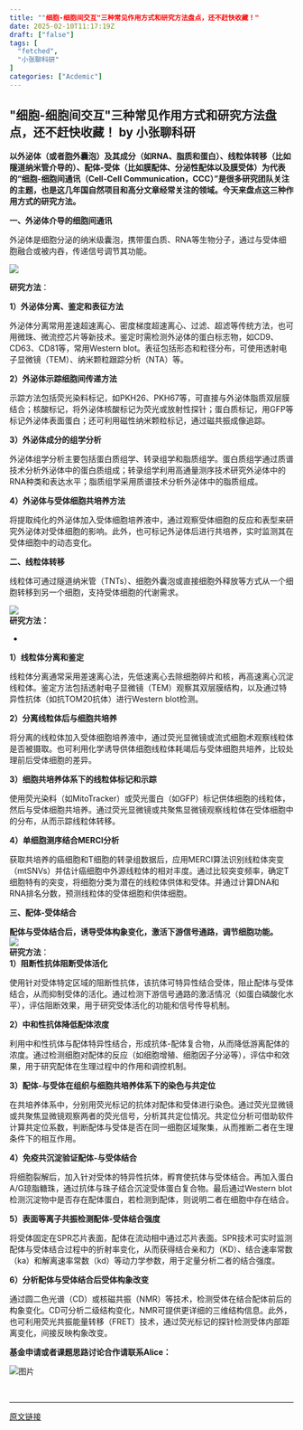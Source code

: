 ```yaml
---
title: ""细胞-细胞间交互"三种常见作用方式和研究方法盘点，还不赶快收藏！"
date: 2025-02-10T11:17:19Z
draft: ["false"]
tags: [
  "fetched",
  "小张聊科研"
]
categories: ["Acdemic"]
---
```

"细胞-细胞间交互"三种常见作用方式和研究方法盘点，还不赶快收藏！ by 小张聊科研
------
<div><section><mp-common-profile data-pluginname="mpprofile" data-id="MzAwMzY4MTYxNw==" data-headimg="http://mmbiz.qpic.cn/mmbiz_png/W1UqIxJECtwG71Zh9FrpOxUfHoxmOYS4L8VBADiciaDbku2muFdhQcHP0K9ZttBYXib1sMxDCIxJXk6Jia9cbBNgicg/0?wx_fmt=png" data-nickname="小张聊科研" data-alias="xzlky2015" data-signature="聊聊跟科研有关的感想心得，如基金，文章和实验。" data-from="1" data-is_biz_ban="0" data-service_type="undefined"></mp-common-profile></section><p><strong><span lang="EN-US"><span>以</span><span><strong>外泌体（或者胞外囊泡）及其成分（如</strong></span><strong><span>RNA</span></strong><strong><span>、脂质和蛋白）</span></strong><span>、<strong>线粒体转移（比如隧道纳米管介导的）</strong>、<strong>配体</strong></span><strong><span>-</span></strong><strong><span>受体（比如膜配体、分泌性配体以及膜受体）</span></strong><span>为代表的“细胞</span><span>-</span><span>细胞间通讯（</span><span>Cell-Cell Communication</span><span>，</span><span>CCC</span><span>）”是很多研究团队关注的主题，也是这几年国自然项目和高分文章经常关注的领域。</span></span></strong><span><strong><span lang="EN-US">今天来盘点这三种作用方式的研究方法。</span></strong></span></p><section><strong><span lang="EN-US"><strong><span>一、</span></strong></span></strong><strong><span>外泌体介导的细胞间通讯</span></strong><strong><span lang="EN-US"><p></p></span></strong></section><p><span>外泌体是细胞分泌的纳米级囊泡，携带蛋白质、</span><span lang="EN-US">RNA</span><span>等生物分子，通过与受体细胞融合或被内吞，传递信号调节其功能。</span><span lang="EN-US"><p></p></span></p><section><img data-galleryid="" data-imgfileid="508331191" data-ratio="0.6722222222222223" data-s="300,640" data-src="https://mmbiz.qpic.cn/sz_mmbiz_png/W1UqIxJECtxBRSZ27nxKLp4D5RXOHvTvwxUBluboJRqojJzCqMHoygGicr792xZ3RWlelrkBhmlQd1VzPcuXsVQ/640?wx_fmt=png&amp;from=appmsg" data-type="png" data-w="1080" src="https://mmbiz.qpic.cn/sz_mmbiz_png/W1UqIxJECtxBRSZ27nxKLp4D5RXOHvTvwxUBluboJRqojJzCqMHoygGicr792xZ3RWlelrkBhmlQd1VzPcuXsVQ/640?wx_fmt=png&amp;from=appmsg"></section><p><span><strong><span>研究方法</span></strong><span>：</span></span><span></span><span lang="EN-US"><p></p></span></p><p><strong><span lang="EN-US">1</span></strong><strong><span>）外泌体分离、鉴定和表征方法</span></strong><strong><span lang="EN-US"><p></p></span></strong></p><p><span>外泌体分离常用差速超速离心、密度梯度超速离心、过滤、超滤等传统方法，也可用微珠、微流控芯片等新技术。鉴定时需检测外泌体的蛋白标志物，如</span><span lang="EN-US">CD9</span><span>、</span><span lang="EN-US">CD63</span><span>、</span><span lang="EN-US">CD81</span><span>等，常用</span><span lang="EN-US">Western blot</span><span>。表征包括形态和粒径分布，可使用透射电子显微镜（</span><span lang="EN-US">TEM</span><span>）、纳米颗粒跟踪分析（</span><span lang="EN-US">NTA</span><span>）等。</span><span lang="EN-US"><p></p></span></p><p><strong><span lang="EN-US">2</span></strong><strong><span>）外泌体示踪细胞间传递方法</span></strong><strong><span lang="EN-US"><p></p></span></strong></p><p><span>示踪方法包括荧光染料标记，如</span><span lang="EN-US">PKH26</span><span>、</span><span lang="EN-US">PKH67</span><span>等，可直接与外泌体脂质双层膜结合；核酸标记，将外泌体核酸标记为荧光或放射性探针；蛋白质标记，用</span><span lang="EN-US">GFP</span><span>等标记外泌体表面蛋白；还可利用磁性纳米颗粒标记，通过磁共振成像追踪。</span><span lang="EN-US"><p></p></span></p><p><strong><span lang="EN-US">3</span></strong><strong><span>）外泌体成分的组学分析</span></strong><strong><span lang="EN-US"><p></p></span></strong></p><p><span>外泌体组学分析主要包括蛋白质组学、转录组学和脂质组学。蛋白质组学通过质谱技术分析外泌体中的蛋白质组成；转录组学利用高通量测序技术研究外泌体中的</span><span lang="EN-US">RNA</span><span>种类和表达水平；脂质组学采用质谱技术分析外泌体中的脂质组成。</span><span lang="EN-US"><p></p></span></p><p><strong><span lang="EN-US">4</span></strong><strong><span>）外泌体与受体细胞共培养方法</span></strong><strong><span lang="EN-US"><p></p></span></strong></p><section><span>将提取纯化的外泌体加入受体细胞培养液中，通过观察受体细胞的反应和表型来研究外泌体对受体细胞的影响。此外，也可标记外泌体后进行共培养，实时监测其在受体细胞中的动态变化。</span><span lang="EN-US"><p></p></span></section><section><strong><span>二、</span></strong><strong><span>线粒体转移</span></strong><strong><span lang="EN-US"><p></p></span></strong></section><section><span>线粒体可通过隧道纳米管（</span><span lang="EN-US">TNTs</span><span>）、细胞外囊泡或直接细胞外释放等方式从一个细胞转移到另一个细胞，支持受体细胞的代谢需求。</span><span lang="EN-US"><p></p></span></section><section><img data-galleryid="" data-imgfileid="508331192" data-ratio="0.6981481481481482" data-s="300,640" data-src="https://mmbiz.qpic.cn/sz_mmbiz_png/W1UqIxJECtxBRSZ27nxKLp4D5RXOHvTvC9dGKAKxpM7xqdaLj1XfCEUFT8mZd2p1sbfxcjUX2EEicTTJE7a6Bsw/640?wx_fmt=png&amp;from=appmsg" data-type="png" data-w="1080" src="https://mmbiz.qpic.cn/sz_mmbiz_png/W1UqIxJECtxBRSZ27nxKLp4D5RXOHvTvC9dGKAKxpM7xqdaLj1XfCEUFT8mZd2p1sbfxcjUX2EEicTTJE7a6Bsw/640?wx_fmt=png&amp;from=appmsg"></section><section><span></span></section><section><strong><span><strong>研究方法</strong><span>：</span></span></strong><span lang="EN-US"><p></p></span></section><ul><li><section><strong><span><strong><span lang="EN-US"></span></strong></span></strong></section></li></ul><section><strong><span lang="EN-US">1</span></strong><strong><span>）线粒体分离和鉴定</span></strong><strong><span lang="EN-US"><p></p></span></strong></section><section><span>线粒体分离通常采用差速离心法，先低速离心去除细胞碎片和核，再高速离心沉淀线粒体。鉴定方法包括透射电子显微镜（</span><span lang="EN-US">TEM</span><span>）观察其双层膜结构，以及通过特异性抗体（如抗</span><span lang="EN-US">TOM20</span><span>抗体）进行</span><span lang="EN-US">Western blot</span><span>检测。</span><span lang="EN-US"><p></p></span></section><section><strong><span lang="EN-US">2</span></strong><strong><span>）分离线粒体后与细胞共培养</span></strong><strong><span lang="EN-US"><p></p></span></strong></section><section><span>将分离的线粒体加入受体细胞培养液中，通过荧光显微镜或流式细胞术观察线粒体是否被摄取。也可利用化学诱导供体细胞线粒体耗竭后与受体细胞共培养，比较处理前后受体细胞的差异。</span><span lang="EN-US"><p></p></span></section><section><strong><span lang="EN-US">3</span></strong><strong><span>）细胞共培养体系下的线粒体标记和示踪</span></strong><strong><span lang="EN-US"><p></p></span></strong></section><section><span>使用荧光染料（如</span><span lang="EN-US">MitoTracker</span><span>）或荧光蛋白（如</span><span lang="EN-US">GFP</span><span>）标记供体细胞的线粒体，然后与受体细胞共培养。通过荧光显微镜或共聚焦显微镜观察线粒体在受体细胞中的分布，从而示踪线粒体转移。</span><span lang="EN-US"><p></p></span></section><section><strong><span lang="EN-US">4</span></strong><strong><span>）单细胞测序结合</span></strong><strong><span lang="EN-US">MERCI</span></strong><strong><span>分析</span></strong><strong><span lang="EN-US"><p></p></span></strong></section><p><span>获取共培养的癌细胞和</span><span lang="EN-US">T</span><span>细胞的转录组数据后，应用</span><span lang="EN-US">MERCI</span><span>算法识别线粒体突变（</span><span lang="EN-US">mtSNVs</span><span>）并估计癌细胞中外源线粒体的相对丰度。通过比较突变频率，确定</span><span lang="EN-US">T</span><span>细胞特有的突变，将细胞分类为潜在的线粒体供体和受体。并通过计算</span><span lang="EN-US">DNA</span><span>和</span><span lang="EN-US">RNA</span><span>排名分数，预测线粒体的受体细胞和供体细胞。</span><span lang="EN-US"><p></p></span></p><ul><span></span><span lang="EN-US"><p></p></span></ul><section><strong><span lang="EN-US"><strong><span>三、</span></strong></span></strong><strong><span>配体</span></strong><strong><span lang="EN-US">-</span></strong><strong><span>受体结合</span></strong><strong><span lang="EN-US"><p></p></span></strong></section><section><strong><span>配体与受体结合后，诱导受体构象变化，激活下游信号通路，调节细胞功能。</span></strong><span></span></section><section><img data-galleryid="" data-imgfileid="508331190" data-ratio="0.6185185185185185" data-s="300,640" data-src="https://mmbiz.qpic.cn/sz_mmbiz_png/W1UqIxJECtxBRSZ27nxKLp4D5RXOHvTvRzf2bAgzIjmmpfVK7oiaNoS96nEkCyb8KgmNfHtRcJgAhjou1IGMt2Q/640?wx_fmt=png&amp;from=appmsg" data-type="png" data-w="1080" src="https://mmbiz.qpic.cn/sz_mmbiz_png/W1UqIxJECtxBRSZ27nxKLp4D5RXOHvTvRzf2bAgzIjmmpfVK7oiaNoS96nEkCyb8KgmNfHtRcJgAhjou1IGMt2Q/640?wx_fmt=png&amp;from=appmsg"></section><section><strong><span>研究方法</span></strong><span>：</span></section><section><span></span></section><section><strong><span lang="EN-US">1</span></strong><strong><span>）阻断性抗体阻断受体活化</span></strong><strong><span lang="EN-US"><p></p></span></strong></section><section><span>使用针对受体特定区域的阻断性抗体，该抗体可特异性结合受体，阻止配体与受体结合，从而抑制受体的活化。通过检测下游信号通路的激活情况（如蛋白磷酸化水平），评估阻断效果，用于研究受体活化的功能和信号传导机制。</span><span lang="EN-US"><p></p></span></section><section><strong><span lang="EN-US">2</span></strong><strong><span>）中和性抗体降低配体浓度</span></strong><strong><span lang="EN-US"><p></p></span></strong></section><section><span>利用中和性抗体与配体特异性结合，形成抗体</span><span lang="EN-US">-</span><span>配体复合物，从而降低游离配体的浓度。通过检测细胞对配体的反应（如细胞增殖、细胞因子分泌等），评估中和效果，用于研究配体在生理过程中的作用和调控机制。</span><span lang="EN-US"><p></p></span></section><section><strong><span lang="EN-US">3</span></strong><strong><span>）配体</span></strong><strong><span lang="EN-US">-</span></strong><strong><span>与受体在组织与细胞共培养体系下的染色与共定位</span></strong><strong><span lang="EN-US"><p></p></span></strong></section><section><span>在共培养体系中，分别用荧光标记的抗体对配体和受体进行染色。通过荧光显微镜或共聚焦显微镜观察两者的荧光信号，分析其共定位情况。共定位分析可借助软件计算共定位系数，判断配体与受体是否在同一细胞区域聚集，从而推断二者在生理条件下的相互作用。</span><span lang="EN-US"><p></p></span></section><section><strong><span lang="EN-US">4</span></strong><strong><span>）免疫共沉淀验证配体</span></strong><strong><span lang="EN-US">-</span></strong><strong><span>与受体结合</span></strong><strong><span lang="EN-US"><p></p></span></strong></section><section><span>将细胞裂解后，加入针对受体的特异性抗体，孵育使抗体与受体结合。再加入蛋白</span><span lang="EN-US">A/G</span><span>琼脂糖珠，通过抗体与珠子结合沉淀受体蛋白复合物。最后通过</span><span lang="EN-US">Western blot</span><span>检测沉淀物中是否存在配体蛋白，若检测到配体，则说明二者在细胞中存在结合。</span><span lang="EN-US"><p></p></span></section><section><strong><span lang="EN-US">5</span></strong><strong><span>）表面等离子共振检测配体</span></strong><strong><span lang="EN-US">-</span></strong><strong><span>受体结合强度</span></strong><strong><span lang="EN-US"><p></p></span></strong></section><section><span>将受体固定在</span><span lang="EN-US">SPR</span><span>芯片表面，配体在流动相中通过芯片表面。</span><span lang="EN-US">SPR</span><span>技术可实时监测配体与受体结合过程中的折射率变化，从而获得结合亲和力（</span><span lang="EN-US">KD</span><span>）、结合速率常数（</span><span lang="EN-US">ka</span><span>）和解离速率常数（</span><span lang="EN-US">kd</span><span>）等动力学参数，用于定量分析二者的结合强度。</span><span lang="EN-US"><p></p></span></section><section><strong><span lang="EN-US">6</span></strong><strong><span>）分析配体与受体结合后受体构象改变</span></strong><strong><span lang="EN-US"><p></p></span></strong></section><p><span>通过圆二色光谱（</span><span lang="EN-US">CD</span><span>）或核磁共振（</span><span lang="EN-US">NMR</span><span>）等技术，检测受体在结合配体前后的构象变化。</span><span lang="EN-US">CD</span><span>可分析二级结构变化，</span><span lang="EN-US">NMR</span><span>可提供更详细的三维结构信息。此外，也可利用荧光共振能量转移（</span><span lang="EN-US">FRET</span><span>）技术，通过荧光标记的探针检测受体内部距离变化，间接反映构象改变。</span><span lang="EN-US"><p></p></span></p><p><strong><span>基金申请或者课题思路讨论合作</span></strong><strong><span>请联系Alice：</span></strong></p><p><img alt="图片" data-backh="292" data-backw="283" data-imgfileid="508331188" data-ratio="1.0318021201413428" data-src="https://mmbiz.qpic.cn/sz_mmbiz_png/W1UqIxJECtzuxV7WPb3cR11TUOdrIqvNiavxNVHJma1gUepmRicvxPo0ibSJY5VX5zd5uqFY71yNIlbQWeFTY8AYA/640?wx_fmt=other&amp;from=appmsg&amp;wxfrom=5&amp;wx_lazy=1&amp;wx_co=1&amp;tp=webp" data-type="png" data-w="283" src="https://mmbiz.qpic.cn/sz_mmbiz_png/W1UqIxJECtzuxV7WPb3cR11TUOdrIqvNiavxNVHJma1gUepmRicvxPo0ibSJY5VX5zd5uqFY71yNIlbQWeFTY8AYA/640?wx_fmt=other&amp;from=appmsg&amp;wxfrom=5&amp;wx_lazy=1&amp;wx_co=1&amp;tp=webp"></p><p><br></p><p><mp-style-type data-value="3"></mp-style-type></p></div>  
<hr>
<a href="https://mp.weixin.qq.com/s/n1-doEJxJIJco2L7JOs9Sg",target="_blank" rel="noopener noreferrer">原文链接</a>
